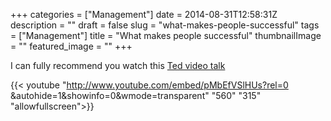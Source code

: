 +++
categories = ["Management"]
date = 2014-08-31T12:58:31Z
description = ""
draft = false
slug = "what-makes-people-successful"
tags = ["Management"]
title = "What makes people successful"
thumbnailImage = ""
featured_image = ""
+++


I can fully recommend you watch this [Ted video talk]( https://youtu.be/UN79-Tv5GHY)

{{< youtube "http://www.youtube.com/embed/pMbEfVSlHUs?rel=0 &autohide=1&showinfo=0&wmode=transparent" "560" "315" "allowfullscreen">}}

